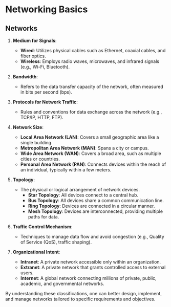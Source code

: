 # Networking Basics

## Networks

1. **Medium for Signals**:
   - **Wired**: Utilizes physical cables such as Ethernet, coaxial cables, and fiber optics.
   - **Wireless**: Employs radio waves, microwaves, and infrared signals (e.g., Wi-Fi, Bluetooth).

2. **Bandwidth**:
   - Refers to the data transfer capacity of the network, often measured in bits per second (bps).

3. **Protocols for Network Traffic**:
   - Rules and conventions for data exchange across the network (e.g., TCP/IP, HTTP, FTP).

4. **Network Size**:
   - **Local Area Network (LAN)**: Covers a small geographic area like a single building.
   - **Metropolitan Area Network (MAN)**: Spans a city or campus.
   - **Wide Area Network (WAN)**: Covers a broad area, such as multiple cities or countries.
   - **Personal Area Network (PAN)**: Connects devices within the reach of an individual, typically within a few meters.

5. **Topology**:
   - The physical or logical arrangement of network devices.
     - **Star Topology**: All devices connect to a central hub.
     - **Bus Topology**: All devices share a common communication line.
     - **Ring Topology**: Devices are connected in a circular manner.
     - **Mesh Topology**: Devices are interconnected, providing multiple paths for data.

6. **Traffic Control Mechanism**:
   - Techniques to manage data flow and avoid congestion (e.g., Quality of Service (QoS), traffic shaping).

7. **Organizational Intent**:
   - **Intranet**: A private network accessible only within an organization.
   - **Extranet**: A private network that grants controlled access to external users.
   - **Internet**: A global network connecting millions of private, public, academic, and governmental networks.

By understanding these classifications, one can better design, implement, and manage networks tailored to specific requirements and objectives.
